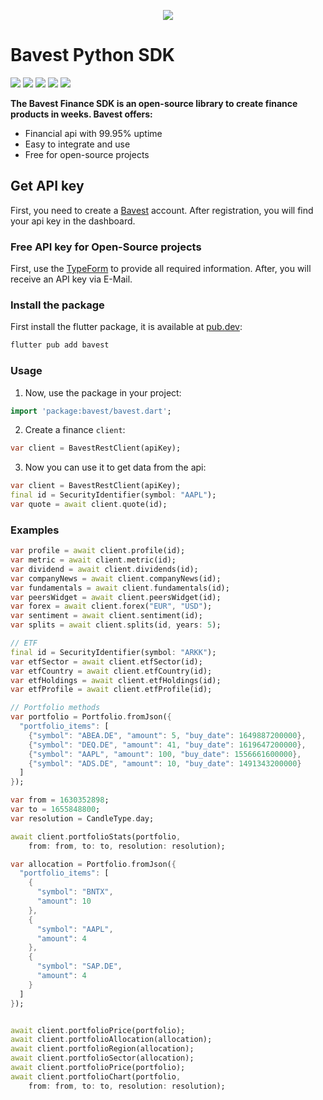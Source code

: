 <p align="center">
  <img  src="https://www.bavest.co/images/api-home.png">
</p>

# Bavest Python SDK

 <img src="https://img.shields.io/pub/points/bavest"> <img src="https://img.shields.io/pub/likes/bavest" > <img wsymbolth=300 src="https://img.shields.io/badge/license-MIT-brightgreen" > <img wsymbolth=300 src="https://img.shields.io/badge/tests-passing-brightgreen" > <img src="https://img.shields.io/github/issues/Bavest/dart-sdk">

**The Bavest Finance SDK is an open-source library to create finance products in weeks. Bavest offers:**

* Financial api with 99.95% uptime
* Easy to integrate and use
* Free for open-source projects


## Get API key

First, you need to create a [Bavest](https://www.dashboard.bavest.com) account.
After registration, you will find your api key in the dashboard.

### Free API key for Open-Source projects

First, use the [TypeForm](https://e0nemwrtihz.typeform.com/to/xT8KfS0I) to provide all required information.
After, you will receive an API key via E-Mail.


### Install the package

First install the flutter package, it is available at [pub.dev](https://pub.dev/packages/bavest):

 ```dart 
flutter pub add bavest 
 ```

### Usage

1. Now, use the package in your project:
 ```dart 
import 'package:bavest/bavest.dart'; 
 ```

2. Create a finance `client`:
 ```dart
var client = BavestRestClient(apiKey);
  ```

3. Now you can use it to get data from the api:

```dart
var client = BavestRestClient(apiKey);
final id = SecurityIdentifier(symbol: "AAPL");
var quote = await client.quote(id);
```


### Examples

```dart
var profile = await client.profile(id);
var metric = await client.metric(id);
var dividend = await client.dividends(id);
var companyNews = await client.companyNews(id);
var fundamentals = await client.fundamentals(id);
var peersWidget = await client.peersWidget(id);
var forex = await client.forex("EUR", "USD");
var sentiment = await client.sentiment(id);
var splits = await client.splits(id, years: 5);

// ETF
final id = SecurityIdentifier(symbol: "ARKK");
var etfSector = await client.etfSector(id);
var etfCountry = await client.etfCountry(id);
var etfHoldings = await client.etfHoldings(id);
var etfProfile = await client.etfProfile(id);

// Portfolio methods
var portfolio = Portfolio.fromJson({
  "portfolio_items": [
    {"symbol": "ABEA.DE", "amount": 5, "buy_date": 1649887200000},
    {"symbol": "DEQ.DE", "amount": 41, "buy_date": 1619647200000},
    {"symbol": "AAPL", "amount": 100, "buy_date": 1556661600000},
    {"symbol": "ADS.DE", "amount": 10, "buy_date": 1491343200000}
  ]
});

var from = 1630352898;
var to = 1655848800;
var resolution = CandleType.day;

await client.portfolioStats(portfolio,
    from: from, to: to, resolution: resolution);

var allocation = Portfolio.fromJson({
  "portfolio_items": [
    {
      "symbol": "BNTX",
      "amount": 10
    },
    {
      "symbol": "AAPL",
      "amount": 4
    },
    {
      "symbol": "SAP.DE",
      "amount": 4
    }
  ]
});


await client.portfolioPrice(portfolio);
await client.portfolioAllocation(allocation);
await client.portfolioRegion(allocation);
await client.portfolioSector(allocation);
await client.portfolioPrice(portfolio);
await client.portfolioChart(portfolio,
    from: from, to: to, resolution: resolution);
 ```
